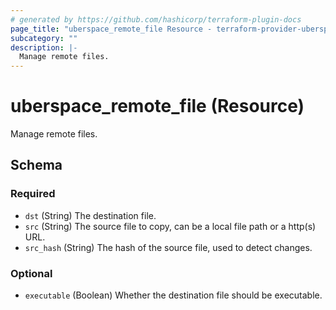 ```yaml
---
# generated by https://github.com/hashicorp/terraform-plugin-docs
page_title: "uberspace_remote_file Resource - terraform-provider-uberspace"
subcategory: ""
description: |-
  Manage remote files.
---
```


# uberspace_remote_file (Resource)

Manage remote files.



<!-- schema generated by tfplugindocs -->
## Schema

### Required

- `dst` (String) The destination file.
- `src` (String) The source file to copy, can be a local file path or a http(s) URL.
- `src_hash` (String) The hash of the source file, used to detect changes.

### Optional

- `executable` (Boolean) Whether the destination file should be executable.
